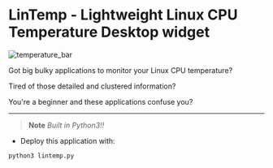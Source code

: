 # LinTemp - Lightweight Linux CPU Temperature Desktop widget

![temperature_bar](https://github.com/WhiteHatCyberus/LinTemp/assets/70995581/2a559d4d-e7c3-4d48-b827-d4e002df05aa)

Got big bulky applications to monitor your Linux CPU temperature? 

Tired of those detailed and clustered information? 

You're a beginner and these applications confuse you?

---
>**Note** *Built in Python3!!* 

- Deploy this application with:
```bash
python3 lintemp.py
```
